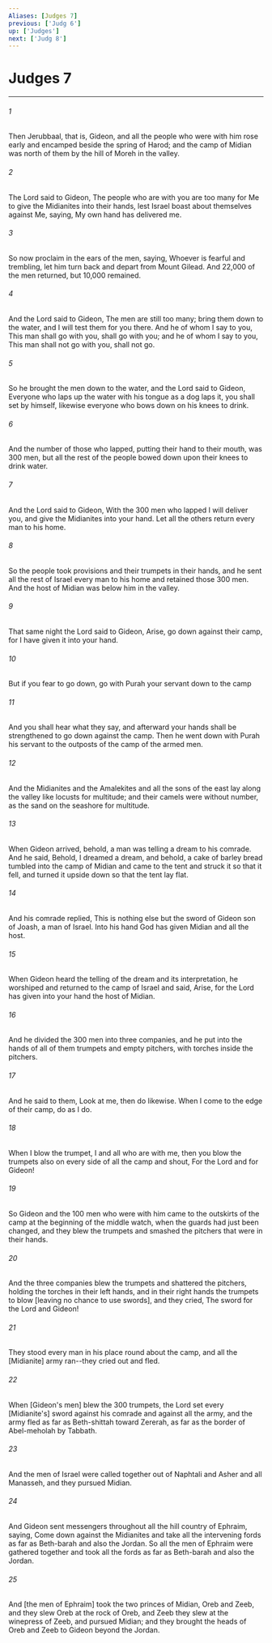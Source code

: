 ```yaml
---
Aliases: [Judges 7]
previous: ['Judg 6']
up: ['Judges']
next: ['Judg 8']
---
```

# Judges 7

***














###### 1 






Then Jerubbaal, that is, Gideon, and all the people who were with him rose early and encamped beside the spring of Harod; and the camp of Midian was north of them by the hill of Moreh in the valley. 













###### 2 






The Lord said to Gideon, The people who are with you are too many for Me to give the Midianites into their hands, lest Israel boast about themselves against Me, saying, My own hand has delivered me. 













###### 3 






So now proclaim in the ears of the men, saying, Whoever is fearful and trembling, let him turn back and depart from Mount Gilead. And 22,000 of the men returned, but 10,000 remained. 













###### 4 






And the Lord said to Gideon, The men are still too many; bring them down to the water, and I will test them for you there. And he of whom I say to you, This man shall go with you, shall go with you; and he of whom I say to you, This man shall not go with you, shall not go. 













###### 5 






So he brought the men down to the water, and the Lord said to Gideon, Everyone who laps up the water with his tongue as a dog laps it, you shall set by himself, likewise everyone who bows down on his knees to drink. 













###### 6 






And the number of those who lapped, putting their hand to their mouth, was 300 men, but all the rest of the people bowed down upon their knees to drink water. 













###### 7 






And the Lord said to Gideon, With the 300 men who lapped I will deliver you, and give the Midianites into your hand. Let all the others return every man to his home. 













###### 8 






So the people took provisions and their trumpets in their hands, and he sent all the rest of Israel every man to his home and retained those 300 men. And the host of Midian was below him in the valley. 













###### 9 






That same night the Lord said to Gideon, Arise, go down against their camp, for I have given it into your hand. 













###### 10 






But if you fear to go down, go with Purah your servant down to the camp 













###### 11 






And you shall hear what they say, and afterward your hands shall be strengthened to go down against the camp. Then he went down with Purah his servant to the outposts of the camp of the armed men. 













###### 12 






And the Midianites and the Amalekites and all the sons of the east lay along the valley like locusts for multitude; and their camels were without number, as the sand on the seashore for multitude. 













###### 13 






When Gideon arrived, behold, a man was telling a dream to his comrade. And he said, Behold, I dreamed a dream, and behold, a cake of barley bread tumbled into the camp of Midian and came to the tent and struck it so that it fell, and turned it upside down so that the tent lay flat. 













###### 14 






And his comrade replied, This is nothing else but the sword of Gideon son of Joash, a man of Israel. Into his hand God has given Midian and all the host. 













###### 15 






When Gideon heard the telling of the dream and its interpretation, he worshiped and returned to the camp of Israel and said, Arise, for the Lord has given into your hand the host of Midian. 













###### 16 






And he divided the 300 men into three companies, and he put into the hands of all of them trumpets and empty pitchers, with torches inside the pitchers. 













###### 17 






And he said to them, Look at me, then do likewise. When I come to the edge of their camp, do as I do. 













###### 18 






When I blow the trumpet, I and all who are with me, then you blow the trumpets also on every side of all the camp and shout, For the Lord and for Gideon! 













###### 19 






So Gideon and the 100 men who were with him came to the outskirts of the camp at the beginning of the middle watch, when the guards had just been changed, and they blew the trumpets and smashed the pitchers that were in their hands. 













###### 20 






And the three companies blew the trumpets and shattered the pitchers, holding the torches in their left hands, and in their right hands the trumpets to blow [leaving no chance to use swords], and they cried, The sword for the Lord and Gideon! 













###### 21 






They stood every man in his place round about the camp, and all the [Midianite] army ran--they cried out and fled. 













###### 22 






When [Gideon's men] blew the 300 trumpets, the Lord set every [Midianite's] sword against his comrade and against all the army, and the army fled as far as Beth-shittah toward Zererah, as far as the border of Abel-meholah by Tabbath. 













###### 23 






And the men of Israel were called together out of Naphtali and Asher and all Manasseh, and they pursued Midian. 













###### 24 






And Gideon sent messengers throughout all the hill country of Ephraim, saying, Come down against the Midianites and take all the intervening fords as far as Beth-barah and also the Jordan. So all the men of Ephraim were gathered together and took all the fords as far as Beth-barah and also the Jordan. 













###### 25 






And [the men of Ephraim] took the two princes of Midian, Oreb and Zeeb, and they slew Oreb at the rock of Oreb, and Zeeb they slew at the winepress of Zeeb, and pursued Midian; and they brought the heads of Oreb and Zeeb to Gideon beyond the Jordan.

